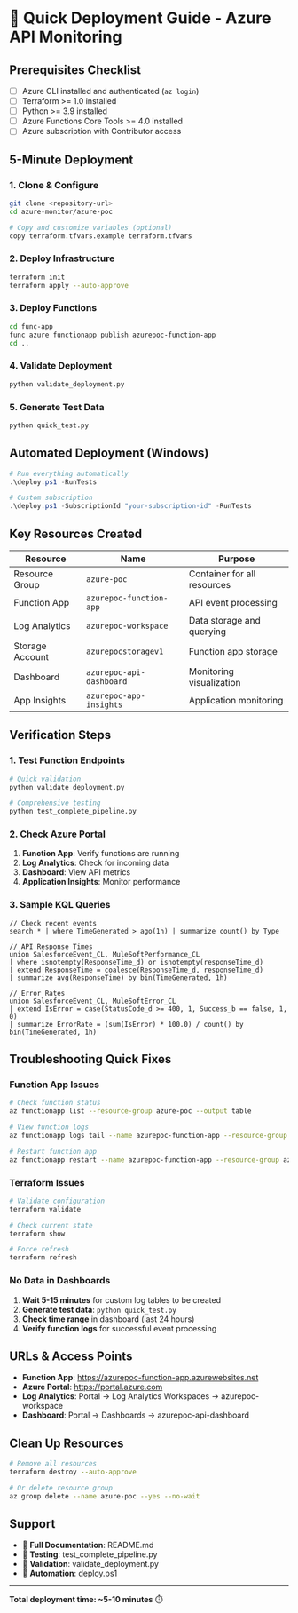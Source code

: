 # 🚀 Quick Deployment Guide - Azure API Monitoring

## Prerequisites Checklist
- [ ] Azure CLI installed and authenticated (`az login`)
- [ ] Terraform >= 1.0 installed
- [ ] Python >= 3.9 installed
- [ ] Azure Functions Core Tools >= 4.0 installed
- [ ] Azure subscription with Contributor access

## 5-Minute Deployment

### 1. Clone & Configure
```bash
git clone <repository-url>
cd azure-monitor/azure-poc

# Copy and customize variables (optional)
copy terraform.tfvars.example terraform.tfvars
```

### 2. Deploy Infrastructure
```bash
terraform init
terraform apply --auto-approve
```

### 3. Deploy Functions
```bash
cd func-app
func azure functionapp publish azurepoc-function-app
cd ..
```

### 4. Validate Deployment
```bash
python validate_deployment.py
```

### 5. Generate Test Data
```bash
python quick_test.py
```

## Automated Deployment (Windows)
```powershell
# Run everything automatically
.\deploy.ps1 -RunTests

# Custom subscription
.\deploy.ps1 -SubscriptionId "your-subscription-id" -RunTests
```

## Key Resources Created

| Resource | Name | Purpose |
|----------|------|---------|
| Resource Group | `azure-poc` | Container for all resources |
| Function App | `azurepoc-function-app` | API event processing |
| Log Analytics | `azurepoc-workspace` | Data storage and querying |
| Storage Account | `azurepocstoragev1` | Function app storage |
| Dashboard | `azurepoc-api-dashboard` | Monitoring visualization |
| App Insights | `azurepoc-app-insights` | Application monitoring |

## Verification Steps

### 1. Test Function Endpoints
```bash
# Quick validation
python validate_deployment.py

# Comprehensive testing
python test_complete_pipeline.py
```

### 2. Check Azure Portal
1. **Function App**: Verify functions are running
2. **Log Analytics**: Check for incoming data
3. **Dashboard**: View API metrics
4. **Application Insights**: Monitor performance

### 3. Sample KQL Queries
```kql
// Check recent events
search * | where TimeGenerated > ago(1h) | summarize count() by Type

// API Response Times
union SalesforceEvent_CL, MuleSoftPerformance_CL
| where isnotempty(ResponseTime_d) or isnotempty(responseTime_d)
| extend ResponseTime = coalesce(ResponseTime_d, responseTime_d)
| summarize avg(ResponseTime) by bin(TimeGenerated, 1h)

// Error Rates
union SalesforceEvent_CL, MuleSoftError_CL
| extend IsError = case(StatusCode_d >= 400, 1, Success_b == false, 1, 0)
| summarize ErrorRate = (sum(IsError) * 100.0) / count() by bin(TimeGenerated, 1h)
```

## Troubleshooting Quick Fixes

### Function App Issues
```bash
# Check function status
az functionapp list --resource-group azure-poc --output table

# View function logs
az functionapp logs tail --name azurepoc-function-app --resource-group azure-poc

# Restart function app
az functionapp restart --name azurepoc-function-app --resource-group azure-poc
```

### Terraform Issues
```bash
# Validate configuration
terraform validate

# Check current state
terraform show

# Force refresh
terraform refresh
```

### No Data in Dashboards
1. **Wait 5-15 minutes** for custom log tables to be created
2. **Generate test data**: `python quick_test.py`
3. **Check time range** in dashboard (last 24 hours)
4. **Verify function logs** for successful event processing

## URLs & Access Points

- **Function App**: https://azurepoc-function-app.azurewebsites.net
- **Azure Portal**: https://portal.azure.com
- **Log Analytics**: Portal → Log Analytics Workspaces → azurepoc-workspace
- **Dashboard**: Portal → Dashboards → azurepoc-api-dashboard

## Clean Up Resources
```bash
# Remove all resources
terraform destroy --auto-approve

# Or delete resource group
az group delete --name azure-poc --yes --no-wait
```

## Support
- 📖 **Full Documentation**: README.md
- 🧪 **Testing**: test_complete_pipeline.py
- 🔧 **Validation**: validate_deployment.py
- 🚀 **Automation**: deploy.ps1

---
**Total deployment time: ~5-10 minutes** ⏱️
